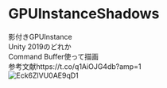 # GPUInstanceShadows
影付きGPUInstance  
Unity 2019のどれか  
Command Buffer使って描画  
参考文献https://t.co/q1AiOJG4db?amp=1  
![Eck6ZlVU0AE9qD1](https://user-images.githubusercontent.com/44022497/87176211-c2039b80-c314-11ea-841c-bbf5b08f3eec.jpg)